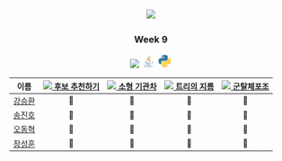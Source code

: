 <div align="center">
  <h3><img src="https://user-images.githubusercontent.com/46666296/133788774-1bba4108-db05-4d35-88ac-e355f29040a0.png"></h3>

  ### <center>**Week 9**</center>
  <!--CPP-->
  <img src="https://media.vlpt.us/images/seungju0000/post/0bb96d2c-93ff-4415-86ea-f6c71b40260b/img%20(1).png" height="25">
  <!--Java-->
  <img src="https://raw.githubusercontent.com/vscode-icons/vscode-icons/master/icons/file_type_jar.svg" height="25"/>
  <!--Python-->
  <img src="https://raw.githubusercontent.com/vscode-icons/vscode-icons/master/icons/file_type_python.svg" height="25"/>

  <!--문제를 풀었으면 위의 아이콘 중에 하나를 복사해서 붙여넣기-->
  <!--링크 삽입할 때 Forked Repo(개인 저장소)가 아닌 Remote Repo(원본 저장소) 주소를 붙여넣을 것-->
  <!--주소를 붙여넣는 방법 대신에 './파일명.cpp', './파일명.java', './파일명.py'처럼 링크를 연결해주는 방법이 더 편함-->
  |                    이름                    |[<img src="https://d2gd6pc034wcta.cloudfront.net/tier/9.svg" height="12"> 후보 추천하기](https://www.acmicpc.net/problem/1713)|[<img src="https://d2gd6pc034wcta.cloudfront.net/tier/12.svg" height="12"> 소형 기관차](https://www.acmicpc.net/problem/2616)|[<img src="https://d2gd6pc034wcta.cloudfront.net/tier/12.svg" height="12"> 트리의 지름](https://www.acmicpc.net/problem/1967)|[<img src="https://d2gd6pc034wcta.cloudfront.net/tier/12.svg" height="13"> 군탈체포조](https://www.acmicpc.net/problem/23354)|
  |:----------------------------------------:|:---:|:---:|:---:|:---:|
  |[강승환](https://github.com/kangshwan)|🧠|🧠|🧠|🧠|
  |[송진호](https://github.com/sth4881)|🧠|🧠|🧠|🧠|
  |[오동혁](https://github.com/97DongHyeokOH)|🧠|🧠|🧠|🧠|
  |[장성훈](https://github.com/jsh9611)|🧠|🧠|🧠|🧠|
